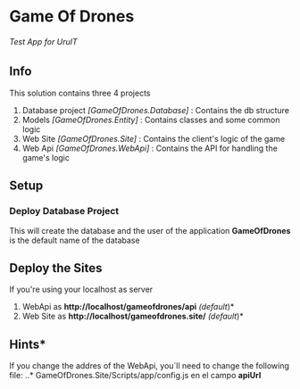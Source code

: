 # Game Of Drones
###### Test App for UruIT

## Info
This solution contains three 4 projects
1. Database project *[GameOfDrones.Database]* : Contains the db structure
2. Models *[GameOfDrones.Entity]* : Contains classes and some common logic
3. Web Site *[GameOfDrones.Site]* : Contains the client's logic of the game
4. Web Api *[GameOfDrones.WebApi]* : Contains the API for handling the game's logic

## Setup
### Deploy Database Project
This will create the database and the user of the application
**GameOfDrones** is the default name of the database
## Deploy the Sites
If you're using your localhost as server
1. WebApi as **http://localhost/gameofdrones/api** *(default*)*
2. Web Site as **http://localhost/gameofdrones.site/** *(default*)*
## Hints*
If you change the addres of the WebApi, you´ll need to change the following file:
..* GameOfDrones.Site/Scripts/app/config.js en el campo **apiUrl**
